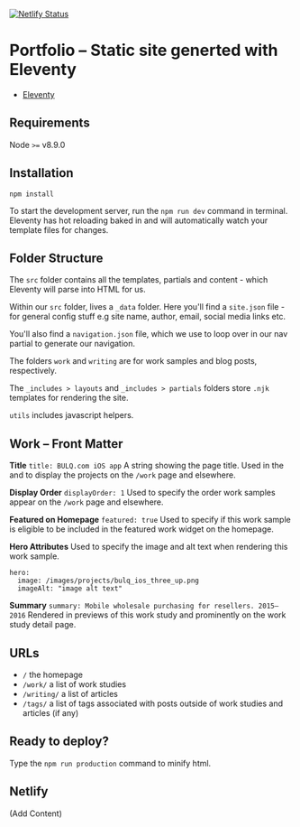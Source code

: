 [![Netlify Status](https://api.netlify.com/api/v1/badges/f4455669-0ce8-40ea-8ff5-5c31f0aadfa5/deploy-status)](https://app.netlify.com/sites/skeleventy/deploys)

# Portfolio – Static site generted with Eleventy 

* [Eleventy](https://www.11ty.dev/docs/)

## Requirements

Node `>=` v8.9.0

## Installation

```
npm install
```

To start the development server, run the `npm run dev` command in terminal. Eleventy has hot reloading baked in and will automatically watch your template files for changes.

## Folder Structure

The `src` folder contains all the templates, partials and content - which Eleventy will parse into HTML for us.

Within our `src` folder, lives a `_data` folder. Here you'll find a `site.json` file - for general config stuff e.g site name, author, email, social media links etc.

You'll also find a `navigation.json` file, which we use to loop over in our nav partial to generate our navigation.

The folders `work` and `writing` are for work samples and blog posts, respectively. 

The `_includes > layouts` and `_includes > partials` folders store `.njk` templates for rendering the site. 

`utils` includes javascript helpers. 

## Work – Front Matter

**Title**
`title: BULQ.com iOS app`
A string showing the page title. Used in the <head> and to display the projects on the `/work` page and elsewhere.

**Display Order**
`displayOrder: 1`
Used to specify the order work samples appear on the `/work` page and elsewhere.

**Featured on Homepage**
`featured: true`
Used to specify if this work sample is eligible to be included in the featured work widget on the homepage.

**Hero Attributes**
Used to specify the image and alt text when rendering this work sample.
```
hero:
  image: /images/projects/bulq_ios_three_up.png
  imageAlt: "image alt text" 
```

**Summary**
`summary: Mobile wholesale purchasing for resellers. 2015–2016`
Rendered in previews of this work study and prominently on the work study detail page.



## URLs

* `/` the homepage
* `/work/` a list of work studies 
* `/writing/` a list of articles 
* `/tags/` a list of tags associated with posts outside of work studies and articles (if any)

## Ready to deploy? 

Type the `npm run production` command to minify html. 

## Netlify

(Add Content)
